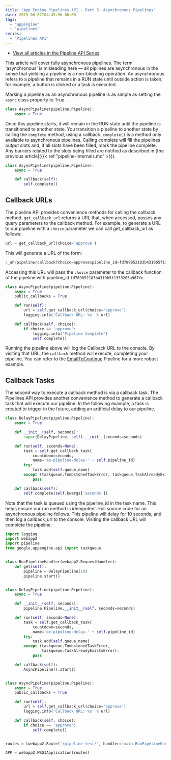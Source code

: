 ```yaml
---
title: "App Engine Pipelines API - Part 5: Asynchronous Pipelines" 
date: 2015-06-02T04:45:56-06:00
tags: 
  - "appengine"
  - "pipelines"
series:
  - "Pipelines API"
---
```


* [View all articles in the Pipeline API Series](http://sookocheff.com/series/pipelines-api/).

This article will cover fully asynchronous pipelines. The term 'asynchronous' is
misleading here — all piplines are asynchronous in the sense that yielding a
pipeline is a non-blocking operation. An asynchronous refers to a
pipeline that remains in a RUN state until outside action is taken, for example,
a button is clicked or a task is executed.

Marking a pipeline as an asynchronous pipeline is as simple as setting the
`async` class property to True.

```python
class AsyncPipeline(pipeline.Pipeline):
    async = True
```

Once this pipeline starts, it will remain in the RUN state until the pipeline is
transitioned to another state. You transition a pipeline to another state by
calling the `complete` method, using a callback. `complete()` is a
method only available to asynchronous pipelines. Calling complete will fill the
pipelines output slots and, if all slots have been filled, mark the pipeline
complete. Any barriers related to the slots being filled are notified as
described in [the previous article]({{< ref "pipeline-internals.md" >}}).

```python
class AsyncPipeline(pipeline.Pipeline):
    async = True

    def callback(self):
        self.complete()
```

## Callback URLs

The pipeline API provides convenience methods for calling the callback method.
`get_callback_url` returns a URL that, when accessed, passes any query
parameters to the callback method. For example, to generate a URL to our
pipeline with a `choice` parameter we can call get_callback_url as follows:

```python
url = get_callback_url(choice='approve')
```

This will generate a URL of the form:

```python
/_ah/pipeline/callback?choice=approve&pipeline_id=fd789852183b4310b5f1353205a967fe
```

Accessing this URL will pass the `choice` parameter to the callback function of
the pipeline with pipeline_id `fd789852183b4310b5f1353205a967fe`.

```python
class AsyncPipeline(pipeline.Pipeline):
    async = True
    public_callbacks = True

    def run(self):
        url = self.get_callback_url(choice='approve')
        logging.info('Callback URL: %s' % url)

    def callback(self, choice):
        if choice == 'approve':
            logging.info('Pipeline Complete')
            self.complete()
```

Running the pipeline above will log the Callback URL to the console. By visiting
that URL, the `callback` method will execute, completing your pipeline. You can
refer to the [EmailToContinue](https://github.com/GoogleCloudPlatform/appengine-pipelines/blob/master/python/src/pipeline/common.py) Pipeline for a more robust example.

## Callback Tasks

The second way to execute a callback method is via a callback task. The
Pipelines API provides another convenience method to generate a callback task
that will execute our pipeline. In the following example, a task is created to
trigger in the future, adding an artificial delay to our pipeline.

```python
class DelayPipeline(pipeline.Pipeline):
    async = True

    def __init__(self, seconds):
        super(DelayPipeline, self).__init__(seconds=seconds)

    def run(self, seconds=None):
        task = self.get_callback_task(
            countdown=seconds,
            name='ae-pipeline-delay-' + self.pipeline_id)
        try:
            task.add(self.queue_name)
        except (taskqueue.TombstonedTaskError, taskqueue.TaskAlreadyExistsError):
            pass

    def callback(self):
        self.complete(self.kwargs['seconds'])
```

Note that the task is queued using the pipeline_id in the task name. This helps
ensure our run method is idempotent. Full source code for an asynchronous
pipeline follows. This pipeline will delay for 10 seconds, and then log a
callback_url to the console. Visiting the callback URL will complete the
pipeline.

```python
import logging
import webapp2
import pipeline
from google.appengine.api import taskqueue


class RunPipelineHandler(webapp2.RequestHandler):
    def get(self):
        pipeline = DelayPipeline(10)
        pipeline.start()


class DelayPipeline(pipeline.Pipeline):
    async = True

    def __init__(self, seconds):
        pipeline.Pipeline.__init__(self, seconds=seconds)

    def run(self, seconds=None):
        task = self.get_callback_task(
            countdown=seconds,
            name='ae-pipeline-delay-' + self.pipeline_id)
        try:
            task.add(self.queue_name)
        except (taskqueue.TombstonedTaskError,
                taskqueue.TaskAlreadyExistsError):
            pass

    def callback(self):
        AsyncPipeline().start()


class AsyncPipeline(pipeline.Pipeline):
    async = True
    public_callbacks = True

    def run(self):
        url = self.get_callback_url(choice='approve')
        logging.info('Callback URL: %s' % url)

    def callback(self, choice):
        if choice == 'approve':
            self.complete()


routes = [webapp2.Route('/pipeline-test/', handler='main.RunPipelineHandler')]

APP = webapp2.WSGIApplication(routes)
```
